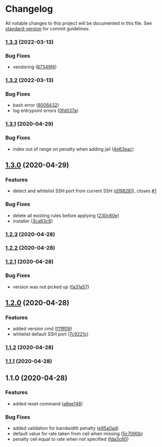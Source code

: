 # Changelog

All notable changes to this project will be documented in this file. See [standard-version](https://github.com/conventional-changelog/standard-version) for commit guidelines.

### [1.3.3](https://github.com/ciokan/shaper/compare/v1.3.2...v1.3.3) (2022-03-13)


### Bug Fixes

* vendoring ([67349f4](https://github.com/ciokan/shaper/commit/67349f40b794cab303699eccc32e5a55639e9628))

### [1.3.2](https://github.com/ciokan/shaper/compare/v1.3.1...v1.3.2) (2022-03-13)


### Bug Fixes

* bash error ([8008432](https://github.com/ciokan/shaper/commit/800843273a83c536626445e8e542eef6f8fe35a0))
* log entrypoint errors ([0fd037a](https://github.com/ciokan/shaper/commit/0fd037afeb2e27d3f7fa8dd414f4724fcc03cc0e))

### [1.3.1](https://github.com/ciokan/shaper/compare/v1.3.0...v1.3.1) (2020-04-29)


### Bug Fixes

* index out of range on penalty when adding jail ([4e63eac](https://github.com/ciokan/shaper/commit/4e63eaccc6416ccc13e76182f17a43c97d05c428))

## [1.3.0](https://github.com/ciokan/shaper/compare/v1.2.3...v1.3.0) (2020-04-29)


### Features

* detect and whitelist SSH port from current SSH ([d198281](https://github.com/ciokan/shaper/commit/d198281c802f77ad8ff21c4d41a5ff5fb72c2582)), closes [#1](https://github.com/ciokan/shaper/issues/1)


### Bug Fixes

* delete all existing rules before applying ([230c60e](https://github.com/ciokan/shaper/commit/230c60ee4c2d2a83022675c91f9c7cc6e08fde97))
* installer ([3ca63c8](https://github.com/ciokan/shaper/commit/3ca63c8c24ae7e25dd82a63b9dc0bec3c4567a6e))

### [1.2.3](https://github.com/ciokan/shaper/compare/v1.2.2...v1.2.3) (2020-04-28)

### [1.2.2](https://github.com/ciokan/shaper/compare/v1.2.1...v1.2.2) (2020-04-28)

### [1.2.1](https://github.com/ciokan/shaper/compare/v1.2.0...v1.2.1) (2020-04-28)


### Bug Fixes

* version was not picked up ([fa31a57](https://github.com/ciokan/shaper/commit/fa31a57875695c186b5965979e07311e08b7058f))

## [1.2.0](https://github.com/ciokan/shaper/compare/v1.1.2...v1.2.0) (2020-04-28)


### Features

* added version cmd ([f11ff09](https://github.com/ciokan/shaper/commit/f11ff099f88e6ef79daacbc0e34099bb4e1eb70b))
* whitelist default SSH port ([7c9221c](https://github.com/ciokan/shaper/commit/7c9221c79b13d0fea02ff4f14bd7ab3cb631f5fb))

### [1.1.2](https://github.com/ciokan/shaper/compare/v1.1.1...v1.1.2) (2020-04-28)

### [1.1.1](https://github.com/ciokan/shaper/compare/v1.1.0...v1.1.1) (2020-04-28)

## 1.1.0 (2020-04-28)


### Features

* added reset command ([a8ee148](https://github.com/ciokan/shaper/commit/a8ee148d04c525a37e5d20389b808076463de76c))


### Bug Fixes

* added validation for bandwidth penalty ([e95a0ad](https://github.com/ciokan/shaper/commit/e95a0ad74f46d49b7f67213a6432bad04873907a))
* default value for rate taken from ceil when missing ([5c7090b](https://github.com/ciokan/shaper/commit/5c7090be2f8143575e0a73ec2b0c1adcd5418b2f))
* penalty ceil equal to rate when not specified ([fda3c60](https://github.com/ciokan/shaper/commit/fda3c602b7432c33632ce82d453c3d41c5b9de86))
